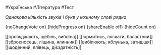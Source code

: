 #Українська #Література #Тест

*Однакова кількість звуків і букв у кожному слові рядка*

{noChangeVote on}
{hideProgress on}
{shareEnable off}
{hideCount on}

[[проїжджають, щебінь, вибоїна]]
[[юрмитись, ляскати, баластний]]
[[зброєносець, ліщина, ялинник]]
[[вибілюють, яблунька, затишшя]]
[[щоденний, ялівець, дієздатність]]
